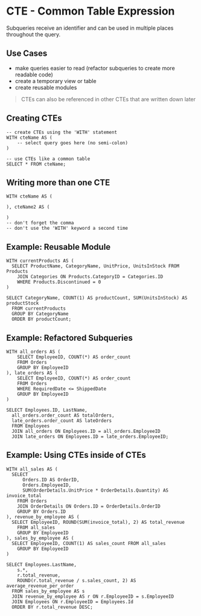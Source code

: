 # CTE - Common Table Expression
Subqueries receive an identifier and can be used in multiple places throughout the query.

## Use Cases
- make queries easier to read (refactor subqueries to create more readable code)
- create a temporary view or table
- create reusable modules

> CTEs can also be referenced in other CTEs that are written down later

## Creating CTEs

    -- create CTEs using the 'WITH' statement
    WITH cteName AS (
        -- select query goes here (no semi-colon)
    )

    -- use CTEs like a common table
    SELECT * FROM cteName;

## Writing more than one CTE

    WITH cteName AS (

    ), cteName2 AS (

    )
    -- don't forget the comma
    -- don't use the 'WITH' keyword a second time


## Example: Reusable Module
    WITH currentProducts AS (
      SELECT ProductName, CategoryName, UnitPrice, UnitsInStock FROM Products
        JOIN Categories ON Products.CategoryID = Categories.ID
        WHERE Products.Discontinued = 0
    )

    SELECT CategoryName, COUNT(1) AS productCount, SUM(UnitsInStock) AS productStock
      FROM currentProducts
      GROUP BY CategoryName
      ORDER BY productCount;


## Example: Refactored Subqueries
    WITH all_orders AS (
        SELECT EmployeeID, COUNT(*) AS order_count
        FROM Orders
        GROUP BY EmployeeID
    ), late_orders AS (
        SELECT EmployeeID, COUNT(*) AS order_count
        FROM Orders
        WHERE RequiredDate <= ShippedDate
        GROUP BY EmployeeID
    )

    SELECT Employees.ID, LastName,
      all_orders.order_count AS totalOrders,
      late_orders.order_count AS lateOrders
      FROM Employees
      JOIN all_orders ON Employees.ID = all_orders.EmployeeID
      JOIN late_orders ON Employees.ID = late_orders.EmployeeID;


## Example: Using CTEs inside of CTEs
    WITH all_sales AS (
      SELECT
          Orders.ID AS OrderID,
          Orders.EmployeeID,
          SUM(OrderDetails.UnitPrice * OrderDetails.Quantity) AS invoice_total
        FROM Orders
        JOIN OrderDetails ON Orders.ID = OrderDetails.OrderID
        GROUP BY Orders.ID
    ), revenue_by_employee AS (
      SELECT EmployeeID, ROUND(SUM(invoice_total), 2) AS total_revenue
        FROM all_sales
        GROUP BY EmployeeID
    ), sales_by_employee AS (
      SELECT EmployeeID, COUNT(1) AS sales_count FROM all_sales
        GROUP BY EmployeeID
    )

    SELECT Employees.LastName,
        s.*,
        r.total_revenue,
        ROUND(r.total_revenue / s.sales_count, 2) AS average_revenue_per_order
      FROM sales_by_employee AS s
      JOIN revenue_by_employee AS r ON r.EmployeeID = s.EmployeeID
      JOIN Employees ON r.EmployeeID = Employees.Id
      ORDER BY r.total_revenue DESC;

